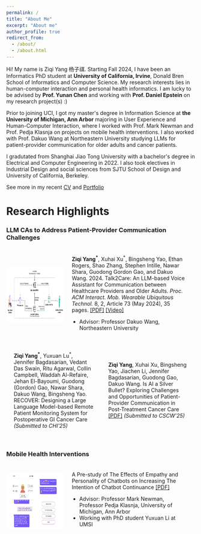 ```yaml
---
permalink: /
title: "About Me"
excerpt: "About me"
author_profile: true
redirect_from: 
  - /about/
  - /about.html
---
```


Hi! My name is Ziqi Yang 杨子祺. 
Starting Fall 2024, I have been an Informatics PhD student at **University of California, Irvine**, Donald Bren School of Informatics and Computer Science. My research interests lies in human-computer interaction and personal health informatics. I am lucky to be advised by **Prof. Yunan Chen** and working with **Prof. Daniel Epstein** on my research project(s) :)

Prior to joining UCI, I got my master's degree in Information Science at **the University of Michigan, Ann Arbor** majoring in User Experience and Human-Computer Interaction, where I worked with Prof. Mark Newman and Prof. Pedja Klasnja on projects on mobile health interventions. I also worked with Prof. Dakuo Wang at Northeastern University studying LLMs for patient-provider communication for older adults and cancer patients.

I gradutated from Shanghai Jiao Tong University with a bachelor's degree in Electrical and Computer Engineering in 2022. I also took electives in Industrial Design and social sciences from SJTU School of Design and University of California, Berkeley. 

See more in my recent [CV](https://github.com/EugeniaYang/Ziqi-Yang-CV/blob/13a5c12c70548da422513be155b8888011046d06/Ziqi_Yang_CV.pdf)
and [Portfolio](https://ziqis-portfolio.webflow.io/)


# Research Highlights

### LLM CAs to Address Patient-Provider Communication Challenges

<div>
  <div style="display: flex; align-items: center;">
    <div style="flex: 1; float: center;">
      <img src="assets/../../assets/project_thumbnails/talk2care.png" height="150" />
    </div>
    <div style="flex: 2; padding: 20px;">
      <p style="margin-top: 0;">
      <strong>Ziqi Yang<sup>*</sup></strong>, Xuhai Xu<sup>*</sup>, Bingsheng Yao, Ethan Rogers, Shao Zhang, Stephen Intille, Nawar Shara, Guodong Gordon Gao, and Dakuo Wang. 2024. Talk2Care: An LLM-based Voice Assistant for Communication between Healthcare Providers and Older Adults. <em>Proc. ACM Interact. Mob. Wearable Ubiquitous Technol.</em> 8, 2, Article 73 (May 2024), 35 pages. 
        <a href="https://doi.org/10.1145/3659625">[PDF]</a>
        <a href="https://youtu.be/fMMDN7gZGjs">[Video]</a>
    </p>
    <ul style="list-style: disc; padding-left: 20px;">
        <li>Advisor: Professor Dakuo Wang, Northeastern University</li>
      </ul>
    </div>
  </div>

<div style="display: flex; align-items: center;">
    <div style="flex: 2; padding: 20px;">
      <p style="margin-top: 0;">
      <strong>Ziqi Yang<sup>*</sup></strong>, Yuxuan Lu<sup>*</sup>, Jennifer Bagdasarian, Vedant Das Swain, Ritu Agarwal, Collin Campbell, Waddah Al-Refaire, Jehan El-Bayoumi, Guodong (Gordon) Gao, Nawar Shara, Dakuo Wang, Bingsheng Yao. RECOVER: Designing a Large Language Model-based Remote Patient Monitoring System for Postoperative GI Cancer Care <em>(Submitted to CHI'25)</em>
    </p>
    </div>
        <div style="flex: 2; padding: 20px;">
      <p style="margin-top: 0;"><strong>Ziqi Yang</strong>, Xuhai Xu, Bingsheng Yao, Jiachen Li, Jennifer Bagdasarian, Guodong Gao, Dakuo Wang.
      Is AI a Silver Bullet? Exploring Challenges and Opportunities of Patient-Provider Communication in Post-Treatment Cancer Care
      <a href="https://arxiv.org/abs/2404.13409">[PDF]</a>
      <em>(Submitted to CSCW’25)</em>
      </p>
    </div>
  </div>

### Mobile Health Interventions

<div style="display: flex; align-items: center;">
  </div>

  <div style="display: flex; align-items: center;">
    <div style="flex: 1; float: center;">
      <img src="assets/../../assets/project_thumbnails/chatbot_study.png" height="150" />
    </div>
    <div style="flex: 2; padding: 20px;">
      <p style="margin-top: 0;">A Pre-study of The Effects of Empathy and Personality of Chatbots on Increasing The Intention of Chatbot Continuance
        <a href="https://drive.google.com/file/d/1R8OSR61UOyUseOvf2t_uAYz-JDCtbojh/view?usp=drive_link">[PDF]</a>
    </p>
      <ul style="list-style: disc; padding-left: 20px;">
        <li>Advisor: Professor Mark Newman, Professor Pedja Klasnja, University of Michigan, Ann Arbor</li>
        <li>Working with PhD student Yuxuan Li at UMSI</li>
      </ul>
    </div>
  </div>

</div>
<!-- See my research projects here -->

<!-- Facebook for People with Dementia - Critique and Redesign
- Accessibility / Older Adults / Interaction Design
- Supervisor: Dr. Robin Brewer, University of Michigan, Ann Arbor
- [Project Paper](https://drive.google.com/file/d/1yKaZgQ0l5ZG7jOVQh-FoweCtiBrTROZ9/view?usp=share_link)

Bilibili/Cake-Making: An Online Community Analysis
- Social Computing / Online Communities
- Supervisor: Dr. Nazanin Andalibi, University of Michigan, Ann Arbor
- [Project Report](https://drive.google.com/file/d/1yKaZgQ0l5ZG7jOVQh-FoweCtiBrTROZ9/view?usp=share_link)  -->


<!-- # UX Research and Design --> 

<!-- I was/am previously 
- a UX designer intern at Microsoft(C+AI) and 
- product manager intern at eBay (Data Infrastructure) and Red 小红书. 

I researched the needs and pain points for professionals such as supply chain managers, data engineers, as well as vast number of consumers on social media. I aimed to design and develop products and promotes working efficiency or content quality and addresses affordance with the help of algorithms.
-->


<!-- {% comment %} 
# Skills and Interests


I like photography, travelling, and (recently) gardening. Chat with me if you are interested!

{% endcomment %} -->

